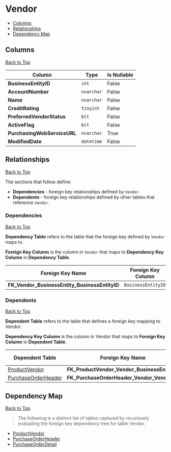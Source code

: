 # Vendor

* [Columns](#columns)
* [Relationships](#relationships)
* [Dependency Map](#dependency-map)

## Columns
[Back to Top](#vendor)

Column | Type | Is Nullable
-------|------|------------
**BusinessEntityID** | `int` | False
**AccountNumber** | `nvarchar` | False
**Name** | `nvarchar` | False
**CreditRating** | `tinyint` | False
**PreferredVendorStatus** | `bit` | False
**ActiveFlag** | `bit` | False
**PurchasingWebServiceURL** | `nvarchar` | True
**ModifiedDate** | `datetime` | False

## Relationships
[Back to Top](#vendor)


The sections that follow define:
* **Dependencies** - foreign key relationships defined by `Vendor`.
* **Dependents** - foreign key relationships defined by other tables that reference `Vendor`.

### Dependencies
[Back to Top](#vendor)

**Dependency Table** refers to the table that the foreign key defined by `Vendor` maps to.

**Foreign Key Column** is the column in `Vendor` that maps to **Dependency Key Column** in **Dependency Table**.

Foreign Key Name | Foreign Key Column | Dependency Table | Dependency Key Column
-----------------|--------------------|------------------|----------------------
**FK_Vendor_BusinessEntity_BusinessEntityID** | `BusinessEntityID` | [BusinessEntity](./BusinessEntity.md) | `BusinessEntityID`

### Dependents
[Back to Top](#vendor)

**Dependent Table** refers to the table that defines a foreign key mapping to Vendor.

**Dependency Key Column** is the column in Vendor that maps to **Foreign Key Column** in **Dependent Table**.

Dependent Table | Foreign Key Name | Foreign Key Column | Dependency Key Column
----------------|------------------|--------------------|----------------------
[ProductVendor](./ProductVendor.md) | **FK_ProductVendor_Vendor_BusinessEntityID** | `BusinessEntityID` | `BusinessEntityID`
[PurchaseOrderHeader](./PurchaseOrderHeader.md) | **FK_PurchaseOrderHeader_Vendor_VendorID** | `VendorID` | `BusinessEntityID`

## Dependency Map
[Back to Top](#vendor)

> The following is a distinct list of tables captured by recursively evaluating the foreign key dependency tree for table Vendor.

* [ProductVendor](./ProductVendor.md)
* [PurchaseOrderHeader](./PurchaseOrderHeader.md)
* [PurchaseOrderDetail](./PurchaseOrderDetail.md)
